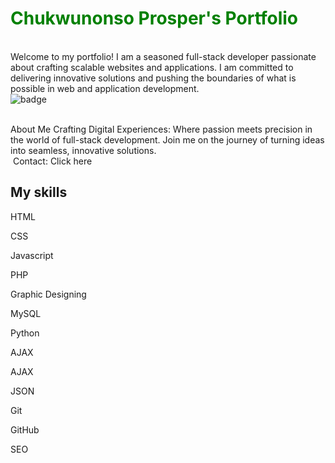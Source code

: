

<h1 style='color:green'>Chukwunonso Prosper's Portfolio</h1>
<br>
Welcome to my portfolio! I am a seasoned full-stack developer passionate about crafting scalable websites and applications. I am committed to delivering innovative solutions and pushing the boundaries of what is possible in web and application development.

<br>

<img src="https://wakatime.com/share/@Chukwunonso_Prosper/435ddf49-fafd-47d1-bef4-6c2ebb3b1f7f.svg" alt="">
<br>
<img src="https://wakatime.com/badge/user/23b162b4-693c-4dd5-b625-148ff7d3fcaf.svg" alt="badge">
<br><br>

About Me
Crafting Digital Experiences: Where passion meets precision in the world of full-stack development. Join me on the journey of turning ideas into seamless, innovative solutions.
<br>
<img src="https://wakatime.com/share/@Chukwunonso_Prosper/d935097e-7005-4c54-bbf2-369f4176741a.svg" alt="">
Contact: Click here

<h2>My skills</h2>
<p>HTML</p>
<p>CSS</p>
<p>Javascript</p>
<p>PHP</p>
<p>Graphic Designing</p>
<p>MySQL</p>
<p>Python</p>
<p>AJAX</p>
<p>AJAX</p>
<p>JSON</p>
<p>Git</p>
<p>GitHub</p>
<p>SEO</p>
<img src="https://wakatime.com/share/@Chukwunonso_Prosper/0ba361fb-3bd7-4781-a444-ae57fd6cdcd3.svg" alt="">
